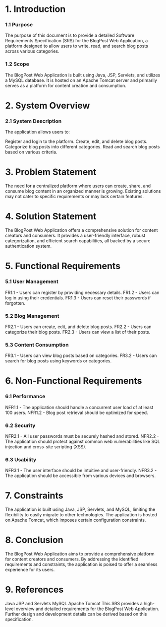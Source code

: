 # 1. Introduction

### 1.1 Purpose

The purpose of this document is to provide a detailed Software Requirements Specification (SRS) for the BlogPost Web Application, a platform designed to allow users to write, read, and search blog posts across various categories.

### 1.2 Scope

The BlogPost Web Application is built using Java, JSP, Servlets, and utilizes a MySQL database. It is hosted on an Apache Tomcat server and primarily serves as a platform for content creation and consumption.

# 2. System Overview

### 2.1 System Description

The application allows users to:

Register and login to the platform.
Create, edit, and delete blog posts.
Categorize blog posts into different categories.
Read and search blog posts based on various criteria.

# 3. Problem Statement

The need for a centralized platform where users can create, share, and consume blog content in an organized manner is growing. Existing solutions may not cater to specific requirements or may lack certain features.

# 4. Solution Statement

The BlogPost Web Application offers a comprehensive solution for content creators and consumers. It provides a user-friendly interface, robust categorization, and efficient search capabilities, all backed by a secure authentication system.

# 5. Functional Requirements

### 5.1 User Management

FR1.1 - Users can register by providing necessary details.
FR1.2 - Users can log in using their credentials.
FR1.3 - Users can reset their passwords if forgotten.
### 5.2 Blog Management

FR2.1 - Users can create, edit, and delete blog posts.
FR2.2 - Users can categorize their blog posts.
FR2.3 - Users can view a list of their posts.
### 5.3 Content Consumption

FR3.1 - Users can view blog posts based on categories.
FR3.2 - Users can search for blog posts using keywords or categories.
# 6. Non-Functional Requirements

### 6.1 Performance

NFR1.1 - The application should handle a concurrent user load of at least 100 users.
NFR1.2 - Blog post retrieval should be optimized for speed.
### 6.2 Security

NFR2.1 - All user passwords must be securely hashed and stored.
NFR2.2 - The application should protect against common web vulnerabilities like SQL injection and cross-site scripting (XSS).
### 6.3 Usability

NFR3.1 - The user interface should be intuitive and user-friendly.
NFR3.2 - The application should be accessible from various devices and browsers.
# 7. Constraints

The application is built using Java, JSP, Servlets, and MySQL, limiting the flexibility to easily migrate to other technologies.
The application is hosted on Apache Tomcat, which imposes certain configuration constraints.
# 8. Conclusion

The BlogPost Web Application aims to provide a comprehensive platform for content creators and consumers. By addressing the identified requirements and constraints, the application is poised to offer a seamless experience for its users.

# 9. References

Java
JSP and Servlets
MySQL
Apache Tomcat
This SRS provides a high-level overview and detailed requirements for the BlogPost Web Application. Further design and development details can be derived based on this specification.

